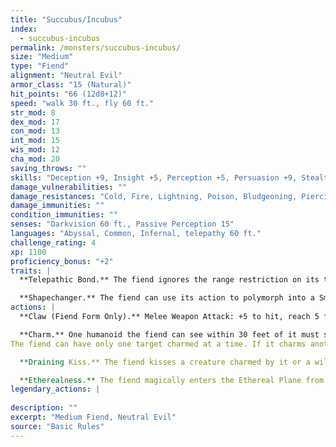 ```yaml
---
title: "Succubus/Incubus"
index:
  - succubus-incubus
permalink: /monsters/succubus-incubus/
size: "Medium"
type: "Fiend"
alignment: "Neutral Evil"
armor_class: "15 (Natural)"
hit_points: "66 (12d8+12)"
speed: "walk 30 ft., fly 60 ft."
str_mod: 8
dex_mod: 17
con_mod: 13
int_mod: 15
wis_mod: 12
cha_mod: 20
saving_throws: ""
skills: "Deception +9, Insight +5, Perception +5, Persuasion +9, Stealth +7"
damage_vulnerabilities: ""
damage_resistances: "Cold, Fire, Lightning, Poison, Bludgeoning, Piercing, And Slashing From Nonmagical Weapons"
damage_immunities: ""
condition_immunities: ""
senses: "Darkvision 60 ft., Passive Perception 15"
languages: "Abyssal, Common, Infernal, telepathy 60 ft."
challenge_rating: 4
xp: 1100
proficiency_bonus: "+2"
traits: |
  **Telepathic Bond.** The fiend ignores the range restriction on its telepathy when communicating with a creature it has charmed. The two don't even need to be on the same plane of existence.

  **Shapechanger.** The fiend can use its action to polymorph into a Small or Medium humanoid, or back into its true form. Without wings, the fiend loses its flying speed. Other than its size and speed, its statistics are the same in each form. Any equipment it is wearing or carrying isn't transformed. It reverts to its true form if it dies.
actions: |
  **Claw (Fiend Form Only).** Melee Weapon Attack: +5 to hit, reach 5 ft., one target. Hit: 6 (1d6 + 3) slashing damage.

  **Charm.** One humanoid the fiend can see within 30 feet of it must succeed on a DC 15 Wisdom saving throw or be magically charmed for 1 day. The charmed target obeys the fiend's verbal or telepathic commands. If the target suffers any harm or receives a suicidal command, it can repeat the saving throw, ending the effect on a success. If the target successfully saves against the effect, or if the effect on it ends, the target is immune to this fiend's Charm for the next 24 hours.
The fiend can have only one target charmed at a time. If it charms another, the effect on the previous target ends.

  **Draining Kiss.** The fiend kisses a creature charmed by it or a willing creature. The target must make a DC 15 Constitution saving throw against this magic, taking 32 (5d10 + 5) psychic damage on a failed save, or half as much damage on a successful one. The target's hit point maximum is reduced by an amount equal to the damage taken. This reduction lasts until the target finishes a long rest. The target dies if this effect reduces its hit point maximum to 0.

  **Etherealness.** The fiend magically enters the Ethereal Plane from the Material Plane, or vice versa.  
legendary_actions: |
  
description: ""
excerpt: "Medium Fiend, Neutral Evil"
source: "Basic Rules"
---
```

